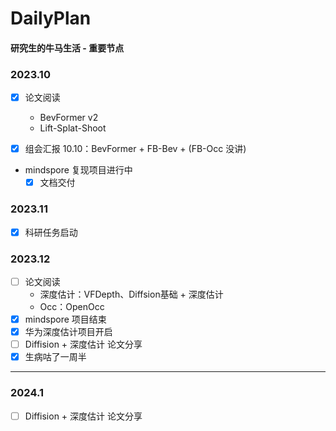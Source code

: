 # DailyPlan
#### 研究生的牛马生活 - 重要节点

### 2023.10

- [x] 论文阅读
  - BevFormer v2
  - Lift-Splat-Shoot

- [x] 组会汇报 10.10：BevFormer + FB-Bev + (FB-Occ 没讲)

- mindspore 复现项目进行中
  - [x] 文档交付

### 2023.11

- [x] 科研任务启动

### 2023.12

- [ ] 论文阅读
  - 深度估计：VFDepth、Diffsion基础 + 深度估计
  - Occ：OpenOcc
- [x] mindspore 项目结束
- [x] 华为深度估计项目开启
- [ ] Diffision + 深度估计 论文分享
- [x] 生病咕了一周半

---

### 2024.1

- [ ] Diffision + 深度估计 论文分享
